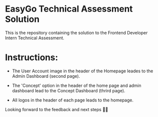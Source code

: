 # EasyGo Technical Assessment Solution

This is the repository containing the solution to 
the Frontend Developer Intern Technical Assessment.

# Instructions:
- The User Account image in the header of the Homepage 
leades to the Admin Dashboard (second page).

- The 'Concept' option in the header of the home page and 
admin dashboard lead to the Concept Dashboard (thrird page).

- All logos in the header of each page leads to the homepage.

Looking forward to the feedback and next steps 🚀💫